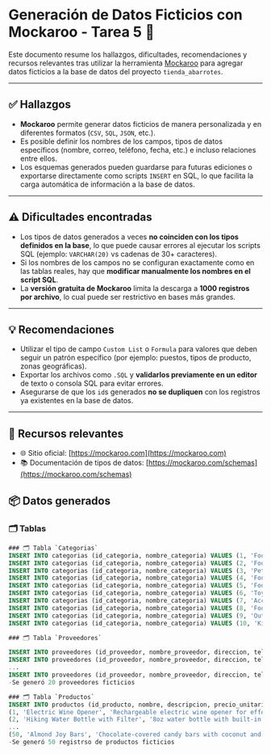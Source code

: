 # Generación de Datos Ficticios con Mockaroo - Tarea 5 🧪

Este documento resume los hallazgos, dificultades, recomendaciones y recursos relevantes tras utilizar la herramienta [Mockaroo](https://mockaroo.com/) para agregar datos ficticios a la base de datos del proyecto `tienda_abarrotes`.

---

## ✅ Hallazgos

- **Mockaroo** permite generar datos ficticios de manera personalizada y en diferentes formatos (`CSV`, `SQL`, `JSON`, etc.).
- Es posible definir los nombres de los campos, tipos de datos específicos (nombre, correo, teléfono, fecha, etc.) e incluso relaciones entre ellos.
- Los esquemas generados pueden guardarse para futuras ediciones o exportarse directamente como scripts `INSERT` en SQL, lo que facilita la carga automática de información a la base de datos.

---

## ⚠️ Dificultades encontradas

- Los tipos de datos generados a veces **no coinciden con los tipos definidos en la base**, lo que puede causar errores al ejecutar los scripts SQL (ejemplo: `VARCHAR(20)` vs cadenas de 30+ caracteres).
- Si los nombres de los campos no se configuran exactamente como en las tablas reales, hay que **modificar manualmente los nombres en el script SQL**.
- La **versión gratuita de Mockaroo** limita la descarga a **1000 registros por archivo**, lo cual puede ser restrictivo en bases más grandes.

---

## 💡 Recomendaciones

- Utilizar el tipo de campo `Custom List` o `Formula` para valores que deben seguir un patrón específico (por ejemplo: puestos, tipos de producto, zonas geográficas).
- Exportar los archivos como `.SQL` y **validarlos previamente en un editor** de texto o consola SQL para evitar errores.
- Asegurarse de que los `id`s generados **no se dupliquen** con los registros ya existentes en la base de datos.

---

## 🔗 Recursos relevantes

- 🌐 Sitio oficial: [https://mockaroo.com](https://mockaroo.com)
- 📚 Documentación de tipos de datos: [https://mockaroo.com/schemas](https://mockaroo.com/schemas)

## 📦 Datos generados

### 🗂️ Tablas

```sql
### 🗂️ Tabla `Categorias`
INSERT INTO categorias (id_categoria, nombre_categoria) VALUES (1, 'Food - Beverages');
INSERT INTO categorias (id_categoria, nombre_categoria) VALUES (2, 'Food - Prepared Meals');
INSERT INTO categorias (id_categoria, nombre_categoria) VALUES (3, 'Pets');
INSERT INTO categorias (id_categoria, nombre_categoria) VALUES (4, 'Food - Snacks');
INSERT INTO categorias (id_categoria, nombre_categoria) VALUES (5, 'Food - Bakery');
INSERT INTO categorias (id_categoria, nombre_categoria) VALUES (6, 'Toys');
INSERT INTO categorias (id_categoria, nombre_categoria) VALUES (7, 'Accessories');
INSERT INTO categorias (id_categoria, nombre_categoria) VALUES (8, 'Food - Snacks');
INSERT INTO categorias (id_categoria, nombre_categoria) VALUES (9, 'Outdoor');
INSERT INTO categorias (id_categoria, nombre_categoria) VALUES (10, 'Kitchen');

### 🗂️ Tabla `Proveedores`

INSERT INTO proveedores (id_proveedor, nombre_proveedor, direccion, telefono) VALUES (1, 'Quaxo', '6 Superior Way', '741-242-7932');
INSERT INTO proveedores (id_proveedor, nombre_proveedor, direccion, telefono) VALUES (2, 'Eadel', '5858 John Wall Road', '598-382-5700');
...
INSERT INTO proveedores (id_proveedor, nombre_proveedor, direccion, telefono) VALUES (20, 'JumpXS', '27 Moland Plaza', '896-820-2726');
-Se generó 20 proveedores ficticios

### 🗂️ Tabla `Productos`
INSERT INTO productos (id_producto, nombre, descripcion, precio_unitario, stock, id_categoria, id_proveedor) VALUES
(1, 'Electric Wine Opener', 'Rechargeable electric wine opener for effortless uncorking.', 29.99, 100, 1, 1),
(2, 'Hiking Water Bottle with Filter', '8oz water bottle with built-in filter for clean drinking water.', 29.99, 100, 2, 2),
...
(50, 'Almond Joy Bars', 'Chocolate-covered candy bars with coconut and almonds.', 1.29, 100, 50, 50);
-Se generó 50 registrso de productos ficticios




